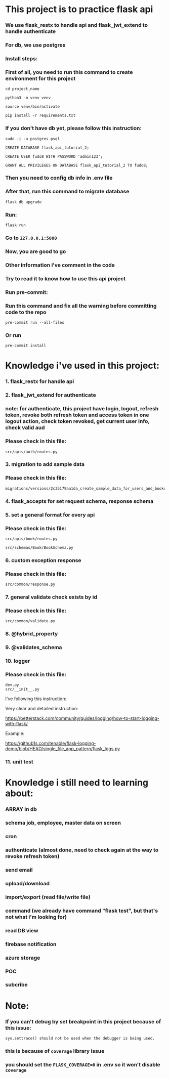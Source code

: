 # This project is to practice flask api 

### We use flask_restx to handle api and flask_jwt_extend to handle authenticate 

### For db, we use postgres

### Install steps:

### First of all, you need to run this command to create environment for this project
```
cd project_name

python3 -m venv venv

source venv/bin/activate

pip install -r requirements.txt
```
### If you don't have db yet, please follow this instruction:
```
sudo -i -u postgres psql

CREATE DATABASE flask_api_tutorial_2;

CREATE USER fudo8 WITH PASSWORD 'admin123';

GRANT ALL PRIVILEGES ON DATABASE flask_api_tutorial_2 TO fudo8;
```
### Then you need to config db info in .env file
### After that, run this command to migrate database
```
flask db upgrade
```
### Run:
```
flask run
```
### Go to `127.0.0.1:5000`

### Now, you are good to go
### Other information i've comment in the code
### Try to read it to know how to use this api project

### Run pre-commit:
### Run this command and fix all the warning before committing code to the repo
```
pre-commit run --all-files
```
### Or run
```
pre-commit install
```

# Knowledge i've used in this project:

### 1. flask_restx for handle api

### 2. flask_jwt_extend for authenticate

### note: for authenticate, this project have login, logout, refresh token, revoke both refresh token and access token in one logout action, check token revoked, get current user info, check valid aud
### Please check in this file: 
```
src/apis/auth/routes.py
```
### 3. migration to add sample data
### Please check in this file:
```
migrations/versions/2c35179aa1da_create_sample_data_for_users_and_books.py
```
### 4. flask_accepts for set request schema, response schema

### 5. set a general format for every api
### Please check in this file:
```
src/apis/book/routes.py

src/schemas/Book/BookSchema.py
```

### 6. custom exception response
### Please check in this file:
```
src/common/response.py
```
### 7. general validate check exists by id
### Please check in this file:
```
src/common/validate.py
```
### 8. @hybrid_property

### 9. @validates_schema

### 10. logger
### Please check in this file:
```
dev.py
src/__init__.py
```
I've following this instruction:

Very clear and detailed instruction:

https://betterstack.com/community/guides/logging/how-to-start-logging-with-flask/

Example:

https://github1s.com/tenable/flask-logging-demo/blob/HEAD/single_file_app_pattern/flask_logs.py

### 11. unit test

# Knowledge i still need to learning about:
### ARRAY in db
### schema job, employee, master data on screen
### cron
### authenticate (almost done, need to check again at the way to revoke refresh token)
### send email
### upload/download
### import/export (read file/write file)
### command (we already have command "flask test", but that's not what i'm looking for)
### read DB view
### firebase notification
### azure storage
### POC
### subcribe

# Note:

### If you can't debug by set breakpoint in this project because of this issue:
```
sys.settrace() should not be used when the debugger is being used.
```
### this is because of `coverage` library issue
### you should set the `FLASK_COVERAGE=0` in .env so it won't disable `coverage` 